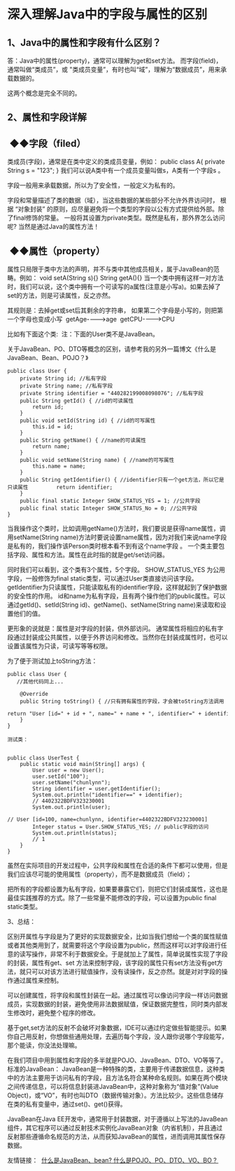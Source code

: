 # 深入理解Java中的字段与属性的区别

## 1、Java中的属性和字段有什么区别？ 
答：Java中的属性(property)，通常可以理解为get和set方法。
而字段(field)，通常叫做“类成员”，或 "类成员变量”，有时也叫“域”，理解为“数据成员”，用来承载数据的。

这两个概念是完全不同的。

## 2、属性和字段详解

 ◆◆字段（filed）
------------------------------------------------------------------------------------
类成员(字段)，通常是在类中定义的类成员变量，例如：
    public class A{
        private String s = "123";
    }
我们可以说A类中有一个成员变量叫做s，A类有一个字段s 。

字段一般用来承载数据，所以为了安全性，一般定义为私有的。

字段和常量描述了类的数据（域），当这些数据的某些部分不允许外界访问时，
根据 “对象封装” 的原则，应尽量避免将一个类型的字段以公有方式提供给外部。除了final修饰的常量。
一般将其设置为private类型。既然是私有，那外界怎么访问呢? 当然是通过Java的属性方法！

 ◆◆属性（property）
-------------------------------------------------------------------------
属性只局限于类中方法的声明，并不与类中其他成员相关，属于JavaBean的范畴。例如：
    void setA(String s){}
    String getA(){}
当一个类中拥有这样一对方法时，我们可以说，这个类中拥有一个可读写的a属性(注意是小写a)。如果去掉了set的方法，则是可读属性，反之亦然。

其规则是：去掉get或set后其剩余的字符串，
如果第二个字母是小写的，则把第一个字母也变成小写 
getAge---->age 
getCPU---->CPU 

比如有下面这个类: 
注：下面的User类不是JavaBean。


关于JavaBean、PO、DTO等概念的区别，请参考我的另外一篇博文《什么是JavaBean、Bean、POJO？》



    public class User {
        private String id; //私有字段
        private String name; //私有字段
        private String identifier = "440282199008098076"; //私有字段
        public String getId() { //id的可读属性
            return id;
        }
        public void setId(String id) { //id的可写属性
            this.id = id;
        }
        public String getName() { //name的可读属性
            return name;
        }
        public void setName(String name) { //name的可写属性
            this.name = name;
        }
        public String getIdentifier() { //identifier只有一个get方法，所以它是只读属性         return identifier;
        }
        public final static Integer SHOW_STATUS_YES = 1; //公共字段
        public final static Integer SHOW_STATUS_No = 0; //公共字段
    }

当我操作这个类时，比如调用getName()方法时，我们要说是获得name属性，调用setName(String name)方法时要说设置name属性，因为对我们来说name字段是私有的，我们操作该Person类时根本看不到有这个name字段 。
一个类主要包括字段、属性和方法。属性在此时指的就是get/set访问器。

同时我们可以看到，这个类有3个属性，5个字段。
SHOW_STATUS_YES 为公用字段，一般修饰为final static类型，可以通过User类直接访问该字段。 
getIdentifier为只读属性，只能读取私有的identifier字段，这样就起到了保护数据的安全性的作用。
id和name为私有字段，且有两个操作他们的public属性。可以通过getId()、setId(String id)、getName()、setName(String name)来读取和设置他们的值。

更形象的说就是：属性是对字段的封装，供外部访问。
通常属性将相应的私有字段通过封装成公共属性，以便于外界访问和修改。当然你在封装成属性时，也可以设置该属性为只读，可读写等等权限。

为了便于测试加上toString方法：


    public class User {
       //其他代码同上...

        @Override
        public String toString() { //只有拥有属性的字段，才会被toString方法调用
            return "User [id=" + id + ", name=" + name + ", identifier=" + identifier + "]";
        }
    }

    测试类：


    public class UserTest {
        public static void main(String[] args) {
            User user = new User();
            user.setId("100");
            user.setName("chunlynn");
            String identifier = user.getIdentifier();
            System.out.println("identifier==" + identifier);
            // 4402322BDFV323230001
            System.out.println(user);
            // User [id=100, name=chunlynn, identifier=4402322BDFV323230001]
            Integer status = User.SHOW_STATUS_YES; // public字段的访问
            System.out.println(status);
            // 1
        }
    }

虽然在实际项目的开发过程中，公共字段和属性在合适的条件下都可以使用，但是我们应该尽可能的使用属性（property），而不是数据成员（field）；

把所有的字段都设置为私有字段，如果要暴露它们，则把它们封装成属性，这也是最佳实践推荐的方式。除了一些常量不能修改的字段，可以设置为public final static类型。

3、总结：

区别开属性与字段是为了更好的实现数据安全，比如当我们想给一个类的属性赋值或者其他类用到了，就需要将这个字段设置为public，然而这样可以对字段进行任意的读写操作，非常不利于数据安全。于是就加上了属性，简单说属性实现了字段的封装，属性有get、set 方法来控制字段，该字段的属性只有set方法没有get方法，就只可以对该方法进行赋值操作，没有读操作，反之亦然。就是对对字段的操作通过属性来控制。

可以创建属性，将字段和属性封装在一起。通过属性可以像访问字段一样访问数据成员，实现数据的封装，避免使用非法数据赋值，保证数据完整性，同时类内部发生修改时，避免整个程序的修改。

基于get,set方法的反射不会破坏对象数据，IDE可以通过约定做些智能提示。如果你自己用反射，你想做些通用处理，去遍历每个字段，没人跟你说哪个字段能写，那个能读，你没法处理嘛。

在我们项目中用到属性和字段的多半就是POJO、JavaBean、DTO、VO等等了。
标准的JavaBean：
JavaBean是一种特殊的类，主要用于传递数据信息，这种类中的方法主要用于访问私有的字段，且方法名符合某种命名规则。如果在两个模块之间传递信息，可以将信息封装进JavaBean中，这种对象称为“值对象”(Value Object)，或“VO”，有时也叫DTO（数据传输对象）。方法比较少。这些信息储存在类的私有变量中，通过set()、get()获得。

JavaBean在Java EE开发中，通常用于封装数据，对于遵循以上写法的JavaBean组件，其它程序可以通过反射技术实例化JavaBean对象（内省机制），并且通过反射那些遵循命名规范的方法，从而获知JavaBean的属性，进而调用其属性保存数据。


友情链接：
 [什么是JavaBean、bean? 什么是POJO、PO、DTO、VO、BO ? ](http://blog.csdn.net/chenchunlin526/article/details/69939337)

